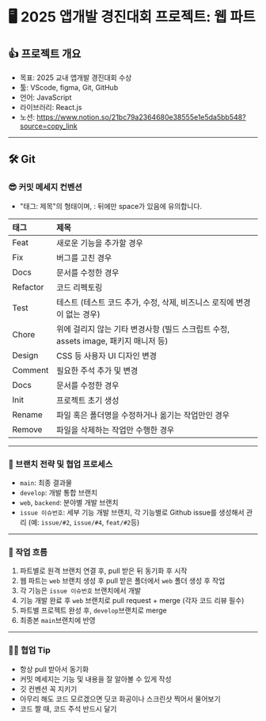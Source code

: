 # 🖥️ 2025 앱개발 경진대회 프로젝트: 웹 파트
## 👍 프로젝트 개요
- 목표: 2025 교내 앱개발 경진대회 수상
- 툴: VScode, figma, Git, GitHub
- 언어: JavaScript
- 라이브러리: React.js
- 노션: https://www.notion.so/21bc79a2364680e38555e1e5da5bb548?source=copy_link
- ---
## 🛠️ Git 
### 😎 커밋 메세지 컨벤션
- "태그: 제목"의 형태이며, : 뒤에만 space가 있음에 유의합니다.

|태그|제목|
|:---|:---|
|Feat|새로운 기능을 추가할 경우|
|Fix|버그를 고친 경우|
|Docs|문서를 수정한 경우|
|Refactor|코드 리펙토링|
|Test|테스트 (테스트 코드 추가, 수정, 삭제, 비즈니스 로직에 변경이 없는 경우)|
|Chore|위에 걸리지 않는 기타 변경사항 (빌드 스크립트 수정, assets image, 패키지 매니저 등)|
|Design|CSS 등 사용자 UI 디자인 변경|
|Comment|필요한 주석 추가 및 변경|
|Docs|문서를 수정한 경우|
|Init|프로젝트 초기 생성|
|Rename|파일 혹은 폴더명을 수정하거나 옮기는 작업만인 경우|
|Remove|파일을 삭제하는 작업만 수행한 경우|
---
### 🌳 브랜치 전략 및 협업 프로세스
- `main`: 최종 결과물
- `develop`: 개발 통합 브랜치
- `web`, `backend`: 분야별 개발 브랜치
- `issue 이슈번호`: 세부 기능 개발 브랜치, 각 기능별로 Github issue를 생성해서 관리 (예: `issue/#2`, `issue/#4`, `feat/#2`등)
---
### 🔀 작업 흐름
1. 파트별로 원격 브랜치 연결 후, pull 받은 뒤 동기화 후 시작
2. 웹 파트는 `web` 브랜치 생성 후 pull 받은 폴더에서 `web` 폴더 생성 후 작업
3. 각 기능은 `issue 이슈번호` 브랜치에서 개발
4. 기능 개발 완료 후 `web` 브랜치로 pull request + merge (각자 코드 리뷰 필수)
5. 파트별 프로젝트 완성 후, `develop`브랜치로 merge
6. 최종본 `main`브랜치에 반영
---
### 🙋‍♀️ 협업 Tip
- 항상 pull 받아서 동기화
- 커밋 메세지는 기능 및 내용을 잘 알아볼 수 있게 작성
- 깃 컨벤션 꼭 지키기
- 아무리 해도 코드 모르겠으면 딧코 화공이나 스크린샷 찍어서 물어보기
- 코드 짤 때, 코드 주석 반드시 달기
